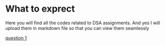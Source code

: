 # What to exprect
Here you will find all the codes related to DSA assignments.
And yes I will upload them in markdown file so that you can view them seamlessly


[question 1](./q1.md)
